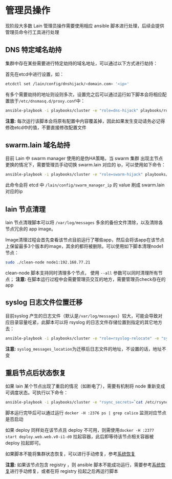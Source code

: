 # 管理员操作

现阶段大多数 Lain 管理员操作需要使用相应 ansible 脚本进行处理，后续会提供管理员命令行工具进行处理

## DNS 特定域名劫持

集群中存在某些需要进行特定劫持的域名地址，可以通过以下方式进行劫持：

首先在etcd中进行设置，如：

```bash
etcdctl set /lain/config/dnshijack/<domain.com> '<ip>'
```

有多个需要劫持的地址则设则多次，设置完之后可以通过运行如下脚本会将相应配置放于`/etc/dnsmasq.d/proxy.conf`中：

```bash
ansible-playbook -i playbooks/cluster -e "role=dns-hijack" playbooks/role.yaml
```

**注意:** 每次运行该脚本会将原有配置中内容覆盖掉，因此如果发生变动请务必记得修改etcd中的值，不要直接修改配置文件


## swarm.lain 域名劫持

目前 Lain 中 swarm manager 使用的是伪HA策略，当 swarm 集群 出现主节点更换的情况下，需要管理员手动切换 swarm.lain 对应的 ip，可以使用如下命令：

```bash
ansible-playbook -i playbooks/cluster -e "role=swarm-hijack" playbooks/role.yaml
```

此命令会将 etcd 中 `/lain/config/swarm_manager_ip` 的 value 刷成 swarm.lain 对应的ip


## lain 节点清理

lain 节点清理脚本可以将 `/var/log/messages` 多余的备份文件清除，以及清除各节点冗余的 app image。

Image清理过程会首先查看该节点目前运行了哪些app，然后会将该app在该节点上保留最多3个版本的image，其余的都将被删除。可以使用如下脚本清理node1节点：

```bash
sudo ./clean-node node1:192.168.77.21
```

clean-node 脚本支持同时清理多个节点， 使用 `--all` 参数可以同时清理所有节点；
**注意:** 在脚本运行过程中会需要管理员交互的地方，需要管理员check存在的app


## syslog 日志文件位置迁移

目前syslog 产生的日志文件（默认是`/var/log/messages`）较大，可能会导致对应目录容量吃紧，此脚本可以将 rsyslog 的日志文件存储位置到指定的其它地方去：

```bash
ansible-playbook -i playbooks/cluster -e "role=rsyslog-relocate" -e "syslog_messages_location=/data/log/messages" playbooks/role.yaml
```

**注意:** `syslog_messages_location`为迁移后日志文件的地址，不设置的话，地址不变


## 重启节点后状态恢复

如果 lain 某个节点出现了重启的情况（如断电了），需要有机制将 node 重新变成可调度状态。可执行以下命令：

```bash
ansible-playbook -i playbooks/cluster -e "rsync_secrets=`cat /etc/rsyncd.secrets`" playbooks/site.yaml
```

脚本运行完毕后可以通过运行 `docker -H :2376 ps | grep calico` 监测对应节点是否启动

如果 deploy 同样处在该节点且 deploy 不可用，则需使用`docker -H :2377 start deploy.web.web.v0-i1-d0` 拉起容器，此后即等待该节点相关容器被 deploy 拉起即可。

如果脚本不能将集群状态恢复，可以进行手动修复，参考[系统恢复](recovery.html)

**注意:** 如果该节点包含 registry ，则 ansible 脚本不能成功运行，需要参考[系统恢复](recovery.html)进行手动修复，或者在将 registry 拉起之后再运行脚本


